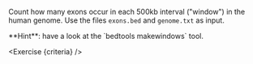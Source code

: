 <script>
// Solution:
//    bedtools makewindows -g genome.txt -w 500000 > windows.bed; bedtools intersect -a windows.bed -b exons.bed -c > windows.exons.bedg

import Alert from "$components/Alert.svelte";
import Exercise from "$components/Exercise.svelte";

let criteria = [
{
	name: "File <code>windows.bed</code> contains a list of all regions of 500kb in the genome",
	checks: [{
		type: "file",
		path: "windows.bed",
		action: "contents",
		commandExpected: "bedtools makewindows -g genome.txt -w 500000",
	}]
},
{
	name: "File <code>windows.exons.bedg</code> contains a list of each 500kb interval and how many exons were found within that region",
	checks: [{
		type: "file",
		path: "windows.exons.bedg",
		action: "contents",
		commandExpected: "bedtools intersect -a <(bedtools makewindows -g genome.txt -w 500000) -b exons.bed -c"
	}]
}

];
</script>

Count how many exons occur in each 500kb interval ("window") in the human genome. Use the files `exons.bed` and `genome.txt` as input.

<Alert>
	**Hint**: have a look at the `bedtools makewindows` tool.
</Alert>

<Exercise {criteria} />
